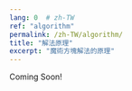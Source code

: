```yaml
---
lang: 0  # zh-TW
ref: "algorithm"
permalink: /zh-TW/algorithm/
title: "解法原理"
excerpt: "魔術方塊解法的原理"
---
```


Coming Soon!
